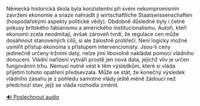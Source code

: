 
Německá historická škola byla konzistentní při svém nekompromisním zavržení ekonomie a snaze nahradit ji wirtschaftliche Staatswissenschaften (hospodářskými aspekty politické vědy). Obdobně důsledné byly i četné pokusy britského fabianismu a amerického institucionalismu. Autoři, kteří ekonomii zcela neodmítají, avšak zároveň tvrdí, že regulace cen může dosáhnout stanovených cílů, si ale žalostně protiřečí. Není logicky možné usmířit přístup ekonoma s přístupem intervencionisty. Jsou-li ceny jedinečně určeny tržními daty, nelze jimi libovolně nakládat pomocí vládního donucení. Vládní nařízení vytváří prostě jen nová data, jejichž vliv je určen fungováním trhu. Nemusí nutně vést k těm výsledkům, které si vláda přijetím tohoto opatření předsevzala. Může se stát, že konečný výsledek vládního zásahu je z pohledu samotné vlády ještě méně žádoucí než předchozí stav, jejž se vláda rozhodla změnit.

[🔊 Poslechnout audio](/data/7-paragraphs/audio/chapter_151/para_009-Nmeck-historick-kola-byla-konzistentn-pi-sv.mp3)
